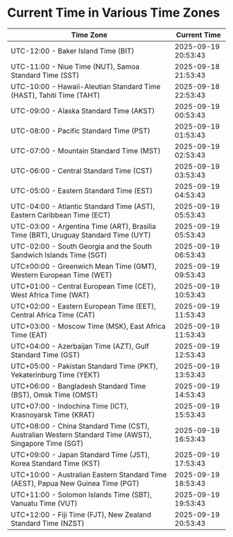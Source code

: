 # Current Time in Various Time Zones

| Time Zone | Current Time |
|-----------|--------------|
| UTC-12:00 - Baker Island Time (BIT) | 2025-09-19 20:53:43 |
| UTC-11:00 - Niue Time (NUT), Samoa Standard Time (SST) | 2025-09-18 21:53:43 |
| UTC-10:00 - Hawaii-Aleutian Standard Time (HAST), Tahiti Time (TAHT) | 2025-09-18 22:53:43 |
| UTC-09:00 - Alaska Standard Time (AKST) | 2025-09-19 00:53:43 |
| UTC-08:00 - Pacific Standard Time (PST) | 2025-09-19 01:53:43 |
| UTC-07:00 - Mountain Standard Time (MST) | 2025-09-19 02:53:43 |
| UTC-06:00 - Central Standard Time (CST) | 2025-09-19 03:53:43 |
| UTC-05:00 - Eastern Standard Time (EST) | 2025-09-19 04:53:43 |
| UTC-04:00 - Atlantic Standard Time (AST), Eastern Caribbean Time (ECT) | 2025-09-19 05:53:43 |
| UTC-03:00 - Argentina Time (ART), Brasília Time (BRT), Uruguay Standard Time (UYT) | 2025-09-19 05:53:43 |
| UTC-02:00 - South Georgia and the South Sandwich Islands Time (SGT) | 2025-09-19 06:53:43 |
| UTC±00:00 - Greenwich Mean Time (GMT), Western European Time (WET) | 2025-09-19 09:53:43 |
| UTC+01:00 - Central European Time (CET), West Africa Time (WAT) | 2025-09-19 10:53:43 |
| UTC+02:00 - Eastern European Time (EET), Central Africa Time (CAT) | 2025-09-19 11:53:43 |
| UTC+03:00 - Moscow Time (MSK), East Africa Time (EAT) | 2025-09-19 11:53:43 |
| UTC+04:00 - Azerbaijan Time (AZT), Gulf Standard Time (GST) | 2025-09-19 12:53:43 |
| UTC+05:00 - Pakistan Standard Time (PKT), Yekaterinburg Time (YEKT) | 2025-09-19 13:53:43 |
| UTC+06:00 - Bangladesh Standard Time (BST), Omsk Time (OMST) | 2025-09-19 14:53:43 |
| UTC+07:00 - Indochina Time (ICT), Krasnoyarsk Time (KRAT) | 2025-09-19 15:53:43 |
| UTC+08:00 - China Standard Time (CST), Australian Western Standard Time (AWST), Singapore Time (SGT) | 2025-09-19 16:53:43 |
| UTC+09:00 - Japan Standard Time (JST), Korea Standard Time (KST) | 2025-09-19 17:53:43 |
| UTC+10:00 - Australian Eastern Standard Time (AEST), Papua New Guinea Time (PGT) | 2025-09-19 18:53:43 |
| UTC+11:00 - Solomon Islands Time (SBT), Vanuatu Time (VUT) | 2025-09-19 19:53:43 |
| UTC+12:00 - Fiji Time (FJT), New Zealand Standard Time (NZST) | 2025-09-19 20:53:43 |

